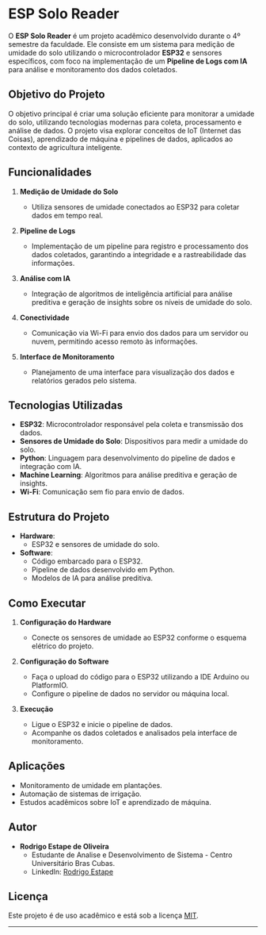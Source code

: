 # ESP Solo Reader

O **ESP Solo Reader** é um projeto acadêmico desenvolvido durante o 4º semestre da faculdade. Ele consiste em um sistema para medição de umidade do solo utilizando o microcontrolador **ESP32** e sensores específicos, com foco na implementação de um **Pipeline de Logs com IA** para análise e monitoramento dos dados coletados.

## Objetivo do Projeto

O objetivo principal é criar uma solução eficiente para monitorar a umidade do solo, utilizando tecnologias modernas para coleta, processamento e análise de dados. O projeto visa explorar conceitos de IoT (Internet das Coisas), aprendizado de máquina e pipelines de dados, aplicados ao contexto de agricultura inteligente.

## Funcionalidades

1. **Medição de Umidade do Solo**  
   - Utiliza sensores de umidade conectados ao ESP32 para coletar dados em tempo real.

2. **Pipeline de Logs**  
   - Implementação de um pipeline para registro e processamento dos dados coletados, garantindo a integridade e a rastreabilidade das informações.

3. **Análise com IA**  
   - Integração de algoritmos de inteligência artificial para análise preditiva e geração de insights sobre os níveis de umidade do solo.

4. **Conectividade**  
   - Comunicação via Wi-Fi para envio dos dados para um servidor ou nuvem, permitindo acesso remoto às informações.

5. **Interface de Monitoramento**  
   - Planejamento de uma interface para visualização dos dados e relatórios gerados pelo sistema.

## Tecnologias Utilizadas

- **ESP32**: Microcontrolador responsável pela coleta e transmissão dos dados.
- **Sensores de Umidade do Solo**: Dispositivos para medir a umidade do solo.
- **Python**: Linguagem para desenvolvimento do pipeline de dados e integração com IA.
- **Machine Learning**: Algoritmos para análise preditiva e geração de insights.
- **Wi-Fi**: Comunicação sem fio para envio de dados.

## Estrutura do Projeto

- **Hardware**:  
  - ESP32 e sensores de umidade do solo.
- **Software**:  
  - Código embarcado para o ESP32.
  - Pipeline de dados desenvolvido em Python.
  - Modelos de IA para análise preditiva.

## Como Executar

1. **Configuração do Hardware**  
   - Conecte os sensores de umidade ao ESP32 conforme o esquema elétrico do projeto.

2. **Configuração do Software**  
   - Faça o upload do código para o ESP32 utilizando a IDE Arduino ou PlatformIO.
   - Configure o pipeline de dados no servidor ou máquina local.

3. **Execução**  
   - Ligue o ESP32 e inicie o pipeline de dados.
   - Acompanhe os dados coletados e analisados pela interface de monitoramento.

## Aplicações

- Monitoramento de umidade em plantações.
- Automação de sistemas de irrigação.
- Estudos acadêmicos sobre IoT e aprendizado de máquina.

## Autor

- **Rodrigo Estape de Oliveira**  
  - Estudante de Analise e Desenvolvimento de Sistema - Centro Universitário Bras Cubas.  
  - LinkedIn: [Rodrigo Estape](https://www.linkedin.com/in/rodrigo-estape/)

## Licença

Este projeto é de uso acadêmico e está sob a licença [MIT](LICENSE).

---
